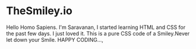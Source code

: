 # TheSmiley.io
Hello Homo Sapiens. I'm Saravanan, I started learning HTML and CSS for the past few days. I just loved it. This is a pure CSS code of a Smiley.Never let down your Smile.
HAPPY CODING...,
